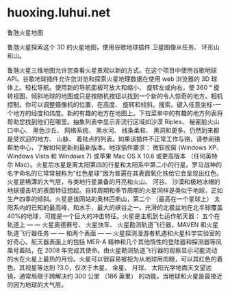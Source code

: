# huoxing.luhui.net

鲁虺火星地图

鲁虺火星探索这个 3D 的火星地图，使用谷歌地球插件.卫星图像从任务、 环形山和山。

鲁虺火星三维地图允许您查看火星景观以新的方式。在这个项目中使用谷歌地球 API。谷歌地球插件允许您浏览和探索火星地理数据在使用 web 浏览器的 3D 球体上。轻松导航。使用新的导航面板可放大和缩小、 旋转左或向右，使 360 ° 旋转视图，倾斜地球的地图或只是按随机按钮以找到一个新的令人惊奇的地方。相机控制。你可以调整摄像机的位置，在高度、 旋转和倾斜。搜索。键入任意坐标-一个地方的经度和纬度。新的有趣的地方在地图上。下拉菜单中的有趣的地方列表将帮助您找到他们在哪里。抽象列表中显示非流行区域如沙漠 Riples、 秘密脸火山口中心、 黑色沙丘、 网络系统、 黑水河、 线条柔和、 黑洞和更多。仍然到来都是受欢迎的地方、 山脉、 着陆点的列表。如果该插件不正常工作与铬，请参阅铬帮助中心，了解如何更新到最新版本。地球插件要求： 微软视窗 (Windows XP、 Windows Vista 和 Windows 7) 或苹果 Mac OS X 10.6 或更高版本 （任何英特尔 Mac）。火星后水星是离太阳第四的行星和太阳系中第二小的行星。罗马战神的名字命名的它常常被称为"红色星球"因为普遍在其表面氧化铁给它会呈现出红色。火星是稀薄的大气层，与类地行星兼备的月亮和火山、 河谷、 沙漠和极地冰帽的地球撞击坑的表面特征想起。自转周期和季节周期的火星同样是类似于地球，正如生产四季的倾斜。火星是该网站的奥林匹斯山，第二个 （最高在一个星球上） 太阳系内的已知的最高峰，和水手，最大的峡谷之一。光滑的北极盆地在北半球覆盖 40%的地球，可能是一个巨大的冲击特征。火星是主机到七运作航天器： 五个在轨道上 — — 火星奥德赛号、 火星快车、 火星勘测轨道飞行器，MAVEN 和火星轨道飞行器任务 — — 和两个表面 — — 火星探测漫游者机遇和火星科学实验室的好奇心。航天器表面上的包括 MER-A 精神和几个其他惰性的登陆器和探测器等凤凰号着陆，在 2008 年完成其使命。由火星勘测轨道飞行器的观察显示可能流动的水在火星上最热的月份。火星可以很容易被视为从地球用肉眼，可以其红色的着色。其视星等达到 ?3.0，仅次于木星、 金星、 月球、 太阳光学地面天文望远镜，通常局限于跨解决约 300 公里 （186 英里） 的功能，当地球和火星是最接近的因为地球的大气层。
